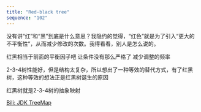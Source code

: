 ```yaml
---
title: "Red-black tree"
sequence: "102"
---
```


没有讲“红”和“黑”到底是什么意思？我隐约的觉得，“红色”就是为了引入“更大的不平衡性”，从而减少修改的次数。我得看看，别人是怎么说的。

红黑相当于前面的平衡因子吧 让条件没有那么严格了 减少调整的频率

2-3-4树性能好，但是结构太复杂，所以想出了一种等效的替代方式，有了红黑树，这种等效的想法正是红黑树诞生的原因

红黑树就是2-3-4树的抽象映射

[Bili: JDK TreeMap](https://www.bilibili.com/video/BV135411h7wJ)
